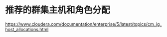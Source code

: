 # 推荐的群集主机和角色分配

https://www.cloudera.com/documentation/enterprise/5/latest/topics/cm_ig_host_allocations.html

